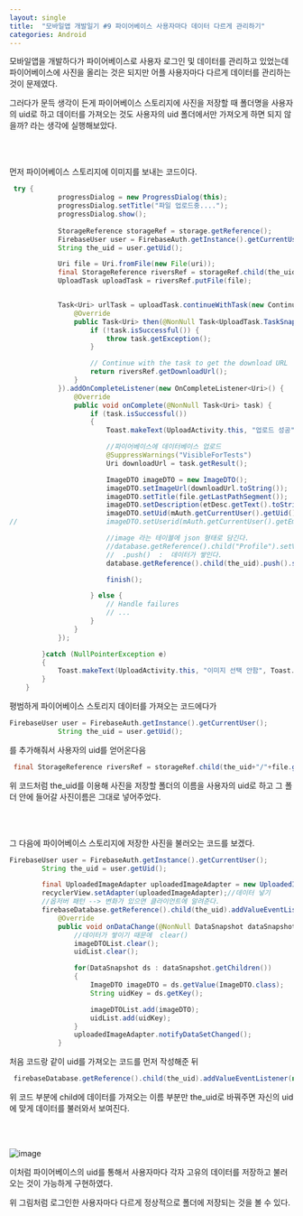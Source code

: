 ```yaml
---
layout: single
title:  "모바일앱 개발일기 #9 파이어베이스 사용자마다 데이터 다르게 관리하기"
categories: Android
---
```


모바일앱을 개발하다가 파이어베이스로 사용자 로그인 및 데이터를 관리하고 있었는데 파이어베이스에 사진을 올리는 것은 되지만 어플 사용자마다 다르게 데이터를 관리하는 것이 문제였다.

그러다가 문득 생각이 든게 파이어베이스 스토리지에 사진을 저장할 때 폴더명을 사용자의 uid로 하고 데이터를 가져오는 것도 사용자의 uid 폴더에서만 가져오게 하면 되지 않을까? 라는 생각에 실행해보았다.

 <br/><br/>

먼저 파이어베이스 스토리지에 이미지를 보내는 코드이다.

```java
 try {
            progressDialog = new ProgressDialog(this);
            progressDialog.setTitle("파일 업로드중....");
            progressDialog.show();
     
            StorageReference storageRef = storage.getReference();
            FirebaseUser user = FirebaseAuth.getInstance().getCurrentUser();
            String the_uid = user.getUid();

            Uri file = Uri.fromFile(new File(uri));
            final StorageReference riversRef = storageRef.child(the_uid+"/"+file.getLastPathSegment());
            UploadTask uploadTask = riversRef.putFile(file);


            Task<Uri> urlTask = uploadTask.continueWithTask(new Continuation<UploadTask.TaskSnapshot, Task<Uri>>() {
                @Override
                public Task<Uri> then(@NonNull Task<UploadTask.TaskSnapshot> task) throws Exception {
                    if (!task.isSuccessful()) {
                        throw task.getException();
                    }

                    // Continue with the task to get the download URL
                    return riversRef.getDownloadUrl();
                }
            }).addOnCompleteListener(new OnCompleteListener<Uri>() {
                @Override
                public void onComplete(@NonNull Task<Uri> task) {
                    if (task.isSuccessful())
                    {
                        Toast.makeText(UploadActivity.this, "업로드 성공", Toast.LENGTH_SHORT).show();

                        //파이어베이스에 데이터베이스 업로드
                        @SuppressWarnings("VisibleForTests")
                        Uri downloadUrl = task.getResult();

                        ImageDTO imageDTO = new ImageDTO();
                        imageDTO.setImageUrl(downloadUrl.toString());
                        imageDTO.setTitle(file.getLastPathSegment());
                        imageDTO.setDescription(etDesc.getText().toString());
                        imageDTO.setUid(mAuth.getCurrentUser().getUid());
//                      imageDTO.setUserid(mAuth.getCurrentUser().getEmail());

                        //image 라는 테이블에 json 형태로 담긴다.
                        //database.getReference().child("Profile").setValue(imageDTO);
                        //  .push()  :  데이터가 쌓인다.
                        database.getReference().child(the_uid).push().setValue(imageDTO);

                        finish();

                    } else {
                        // Handle failures
                        // ...
                    }
                }
            });

        }catch (NullPointerException e)
        {
            Toast.makeText(UploadActivity.this, "이미지 선택 안함", Toast.LENGTH_SHORT).show();
        }
    }
```

평범하게 파이어베이스 스토리지 데이터를 가져오는 코드에다가

```java
FirebaseUser user = FirebaseAuth.getInstance().getCurrentUser();
            String the_uid = user.getUid();
```

를 추가해줘서 사용자의 uid를 얻어온다음

```java
 final StorageReference riversRef = storageRef.child(the_uid+"/"+file.getLastPathSegment());
```

위 코드처럼 the_uid를 이용해 사진을 저장할 폴더의 이름을 사용자의 uid로 하고 그 폴더 안에 들어갈 사진이름은 그대로 넣어주었다. 

 <br/><br/>

그 다음에 파이어베이스 스토리지에 저장한 사진을 불러오는 코드를 보겠다.

```java
FirebaseUser user = FirebaseAuth.getInstance().getCurrentUser();
        String the_uid = user.getUid();

        final UploadedImageAdapter uploadedImageAdapter = new UploadedImageAdapter(imageDTOList, uidList);
        recyclerView.setAdapter(uploadedImageAdapter);//데이터 넣기
        //옵저버 패턴 --> 변화가 있으면 클라이언트에 알려준다.
        firebaseDatabase.getReference().child(the_uid).addValueEventListener(new ValueEventListener() {
            @Override
            public void onDataChange(@NonNull DataSnapshot dataSnapshot) {  //변화된 값이 DataSnapshot 으로 넘어온다.
                //데이터가 쌓이기 때문에  clear()
                imageDTOList.clear();
                uidList.clear();

                for(DataSnapshot ds : dataSnapshot.getChildren())           //여러 값을 불러와 하나씩
                {
                    ImageDTO imageDTO = ds.getValue(ImageDTO.class);
                    String uidKey = ds.getKey();

                    imageDTOList.add(imageDTO);
                    uidList.add(uidKey);
                }
                uploadedImageAdapter.notifyDataSetChanged();
            }
```

처음 코드랑 같이 uid를 가져오는 코드를 먼저 작성해준 뒤

 

```java
 firebaseDatabase.getReference().child(the_uid).addValueEventListener(new ValueEventListener(
```

위 코드 부분에 child에 데이터를 가져오는 이름 부분만 the_uid로 바꿔주면 자신의 uid에 맞게 데이터를 불러와서 보여진다.

 <br/><br/>

![image](https://user-images.githubusercontent.com/69960282/130196096-eb6a5ef6-5f8e-46e0-9c9f-e6feff837bcf.png)

이처럼 파이어베이스의 uid를  통해서 사용자마다 각자 고유의 데이터를 저장하고 불러오는 것이 가능하게 구현하였다.

위 그림처럼 로그인한 사용자마다 다르게 정상적으로 폴더에 저장되는 것을 볼 수 있다.

